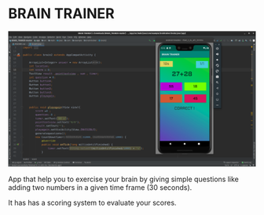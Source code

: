 # BRAIN TRAINER
 ![Screenshot](Screenshot.png)
 
App that help you to exercise your brain by giving simple questions like adding two numbers in a given time frame (30 seconds).

It has has a scoring system to evaluate your scores.
